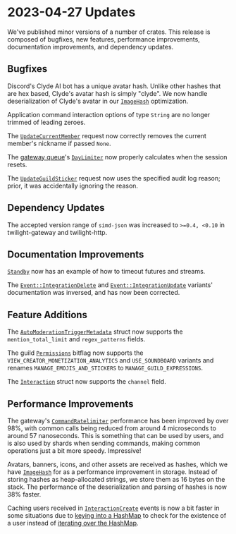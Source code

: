 # 2023-04-27 Updates

We've published minor versions of a number of crates. This release is composed
of bugfixes, new features, performance improvements, documentation improvements,
and dependency updates.

## Bugfixes

Discord's Clyde AI bot has a unique avatar hash. Unlike other hashes that are
hex based, Clyde's avatar hash is simply "clyde". We now handle deserialization
of Clyde's avatar in our [`ImageHash`] optimization.

Application command interaction options of type `String` are no longer trimmed
of leading zeroes.

The [`UpdateCurrentMember`] request now correctly removes the current member's
nickname if passed `None`.

The [gateway queue]'s [`DayLimiter`] now properly calculates when the session
resets.

The [`UpdateGuildSticker`] request now uses the specified audit log reason;
prior, it was accidentally ignoring the reason.

## Dependency Updates

The accepted version range of `simd-json` was increased to `>=0.4, <0.10` in twilight-gateway and twilight-http.

## Documentation Improvements

[`Standby`] now has an example of how to timeout futures and streams.

The [`Event::IntegrationDelete`] and [`Event::IntegrationUpdate`] variants'
documentation was inversed, and has now been corrected.

## Feature Additions

The [`AutoModerationTriggerMetadata`] struct now supports the
`mention_total_limit` and `regex_patterns` fields.

The guild [`Permissions`] bitflag now supports the
`VIEW_CREATOR_MONETIZATION_ANALYTICS` and `USE_SOUNDBOARD` variants and renames
`MANAGE_EMOJIS_AND_STICKERS` to `MANAGE_GUILD_EXPRESSIONS`.

The [`Interaction`] struct now supports the `channel` field.

## Performance Improvements

The gateway's [`CommandRatelimiter`] performance has been improved by over 98%,
with common calls being reduced from around 4 microseconds to around 57
nanoseconds. This is something that can be used by users, and is also used by
shards when sending commands, making common operations just a bit more speedy.
Impressive!

Avatars, banners, icons, and other assets are received as hashes, which we have
[`ImageHash`] for as a performance improvement in storage. Instead of storing
hashes as heap-allocated strings, we store them as 16 bytes on the stack. The
performance of the deserialization and parsing of hashes is now 38% faster.

Caching users received in [`InteractionCreate`]  events is now a bit faster in
some situations due to [keying into a HashMap][`HashMap::get`] to check for the
existence of a user instead of [iterating over the HashMap][`HashMap::iter`].

[`AutoModerationTriggerMetadata`]: https://docs.rs/twilight-model/0.15.2/twilight_model/guild/auto_moderation/struct.AutoModerationTriggerMetadata.html
[`CommandRatelimiter`]: https://docs.rs/twilight-gateway/0.15.2/twilight_gateway/struct.CommandRatelimiter.html
[`DayLimiter`]: https://docs.rs/twilight-gateway-queue/0.15.2/twilight_gateway_queue/struct.LocalQueue.html
[`Event::IntegrationDelete`]: https://docs.rs/twilight-model/0.15.2/twilight_model/gateway/event/enum.Event.html#variant.IntegrationDelete
[`Event::IntegrationUpdate`]: https://docs.rs/twilight-model/0.15.2/twilight_model/gateway/event/enum.Event.html#variant.IntegrationUpdate
[`HashMap::get`]: https://doc.rust-lang.org/stable/std/collections/hash_map/struct.HashMap.html#method.get
[`HashMap::iter`]: https://doc.rust-lang.org/stable/std/collections/hash_map/struct.HashMap.html#method.iter
[`ImageHash`]: https://docs.rs/twilight-model/0.15.2/twilight_model/util/image_hash/struct.ImageHash.html
[`Interaction`]: https://docs.rs/twilight-model/0.15.2/twilight_model/application/interaction/struct.Interaction.html
[`InteractionCreate`]: https://docs.rs/twilight-model/0.15.2/twilight_model/gateway/payload/incoming/struct.InteractionCreate.html
[`Permissions`]: https://docs.rs/twilight-model/0.15.2/twilight_model/guild/struct.Permissions.html
[`Standby`]: https://docs.rs/twilight-standby/0.15.2/twilight_standby/struct.Standby.html
[`UpdateCurrentMember`]: https://docs.rs/twilight-http/0.15.2/twilight_http/request/guild/struct.UpdateCurrentMember.html
[`UpdateGuildSticker`]: https://docs.rs/twilight-http/0.15.2/twilight_http/request/guild/sticker/struct.UpdateGuildSticker.html
[gateway queue]: https://docs.rs/twilight-gateway-queue/0.15.2/twilight_gateway_queue/index.html
